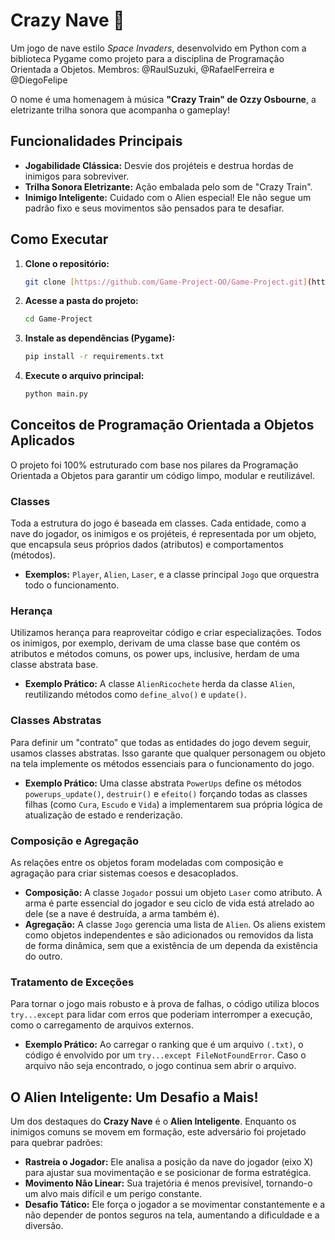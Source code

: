 # Crazy Nave 🚀

Um jogo de nave estilo *Space Invaders*, desenvolvido em Python com a biblioteca Pygame como projeto para a disciplina de Programação Orientada a Objetos.
Membros: @RaulSuzuki, @RafaelFerreira e @DiegoFelipe

O nome é uma homenagem à música **"Crazy Train" de Ozzy Osbourne**, a eletrizante trilha sonora que acompanha o gameplay!

## Funcionalidades Principais

- **Jogabilidade Clássica:** Desvie dos projéteis e destrua hordas de inimigos para sobreviver.
- **Trilha Sonora Eletrizante:** Ação embalada pelo som de "Crazy Train".
- **Inimigo Inteligente:** Cuidado com o Alien especial! Ele não segue um padrão fixo e seus movimentos são pensados para te desafiar.

## Como Executar

1.  **Clone o repositório:**
    ```bash
    git clone [https://github.com/Game-Project-OO/Game-Project.git](https://github.com/Game-Project-OO/Game-Project.git)
    ```
2.  **Acesse a pasta do projeto:**
    ```bash
    cd Game-Project
    ```
3.  **Instale as dependências (Pygame):**
    ```bash
    pip install -r requirements.txt
    ```
4.  **Execute o arquivo principal:**
    ```bash
    python main.py
    ```

## Conceitos de Programação Orientada a Objetos Aplicados

O projeto foi 100% estruturado com base nos pilares da Programação Orientada a Objetos para garantir um código limpo, modular e reutilizável.

### Classes
Toda a estrutura do jogo é baseada em classes. Cada entidade, como a nave do jogador, os inimigos e os projéteis, é representada por um objeto, que encapsula seus próprios dados (atributos) e comportamentos (métodos).

* **Exemplos:** `Player`, `Alien`, `Laser`, e a classe principal `Jogo` que orquestra todo o funcionamento.

### Herança
Utilizamos herança para reaproveitar código e criar especializações. Todos os inimigos, por exemplo, derivam de uma classe base que contém os atributos e métodos comuns, os power ups, inclusive, herdam de uma classe abstrata base.

* **Exemplo Prático:** A classe `AlienRicochete` herda da classe `Alien`, reutilizando métodos como `define_alvo()` e `update()`.

### Classes Abstratas
Para definir um "contrato" que todas as entidades do jogo devem seguir, usamos classes abstratas. Isso garante que qualquer personagem ou objeto na tela implemente os métodos essenciais para o funcionamento do jogo.

* **Exemplo Prático:** Uma classe abstrata `PowerUps` define os métodos `powerups_update()`, `destruir()` e `efeito()` forçando todas as classes filhas (como `Cura`, `Escudo` e `Vida`) a implementarem sua própria lógica de atualização de estado e renderização.

### Composição e Agregação
As relações entre os objetos foram modeladas com composição e agragação para criar sistemas coesos e desacoplados.

* **Composição:** A classe `Jogador` possui um objeto `Laser` como atributo. A arma é parte essencial do jogador e seu ciclo de vida está atrelado ao dele (se a nave é destruída, a arma também é).
* **Agregação:** A classe `Jogo` gerencia uma lista de `Alien`. Os aliens existem como objetos independentes e são adicionados ou removidos da lista de forma dinâmica, sem que a existência de um dependa da existência do outro.

### Tratamento de Exceções
Para tornar o jogo mais robusto e à prova de falhas, o código utiliza blocos `try...except` para lidar com erros que poderiam interromper a execução, como o carregamento de arquivos externos.

* **Exemplo Prático:** Ao carregar o ranking que é um arquivo `(.txt)`, o código é envolvido por um `try...except FileNotFoundError`. Caso o arquivo não seja encontrado, o jogo continua sem abrir o arquivo.

## O Alien Inteligente: Um Desafio a Mais!

Um dos destaques do **Crazy Nave** é o **Alien Inteligente**. Enquanto os inimigos comuns se movem em formação, este adversário foi projetado para quebrar padrões:

* **Rastreia o Jogador:** Ele analisa a posição da nave do jogador (eixo X) para ajustar sua movimentação e se posicionar de forma estratégica.
* **Movimento Não Linear:** Sua trajetória é menos previsível, tornando-o um alvo mais difícil e um perigo constante.
* **Desafio Tático:** Ele força o jogador a se movimentar constantemente e a não depender de pontos seguros na tela, aumentando a dificuldade e a diversão.
